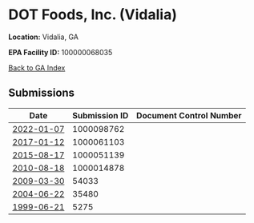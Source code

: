 # DOT Foods, Inc. (Vidalia)

**Location:** Vidalia, GA

**EPA Facility ID:** 100000068035

[Back to GA Index](../../index.md)

## Submissions

| Date | Submission ID | Document Control Number |
|------|--------------|-------------------------|
| [2022-01-07](submissions/1000098762.md) | 1000098762 |  |
| [2017-01-12](submissions/1000061103.md) | 1000061103 |  |
| [2015-08-17](submissions/1000051139.md) | 1000051139 |  |
| [2010-08-18](submissions/1000014878.md) | 1000014878 |  |
| [2009-03-30](submissions/54033.md) | 54033 |  |
| [2004-06-22](submissions/35480.md) | 35480 |  |
| [1999-06-21](submissions/5275.md) | 5275 |  |
